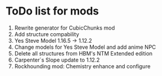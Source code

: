 # ToDo list for mods
1. Rewrite generator for CubicChunks mod
2. Add structure compability
3. Yes Steve Model 1.16.5 $\to$ 1.12.2
4. Change models for Yes Steve Model and add anime NPC
5. Delete all structures from HBM's NTM Extended edition
6. Carpenter`s Slope update to 1.12.2
7. Rockhounding mod: Chemistry enhance and configure